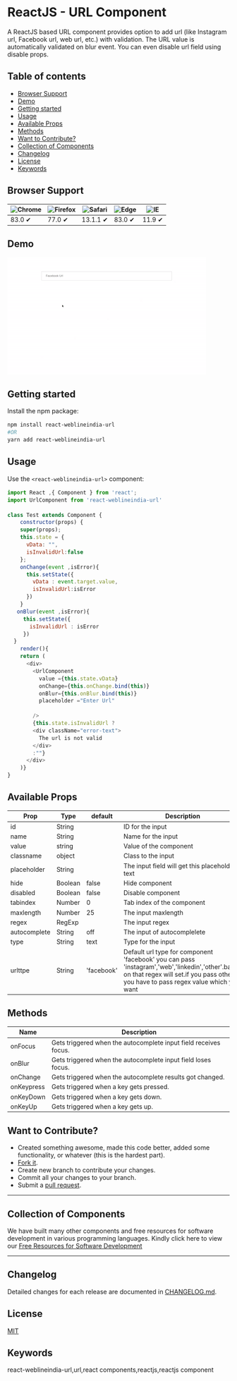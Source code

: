 # ReactJS - URL Component

A ReactJS based URL component provides option to add url (like Instagram url, Facebook url, web url, etc.) with validation. The URL value is automatically validated on blur event. You can even disable url field using disable props.

## Table of contents

- [Browser Support](#browser-support)
- [Demo](#demo)
- [Getting started](#getting-started)
- [Usage](#usage)
- [Available Props](#available-props)
- [Methods](#methods)
- [Want to Contribute?](#want-to-contribute)
- [Collection of Components](#collection-of-components)
- [Changelog](#changelog)
- [License](#license)
- [Keywords](#Keywords)

## Browser Support

| ![Chrome](https://raw.github.com/alrra/browser-logos/master/src/chrome/chrome_48x48.png) | ![Firefox](https://raw.github.com/alrra/browser-logos/master/src/firefox/firefox_48x48.png) | ![Safari](https://raw.github.com/alrra/browser-logos/master/src/safari/safari_48x48.png) | ![Edge](https://raw.github.com/alrra/browser-logos/master/src/edge/edge_48x48.png) | ![IE](https://raw.github.com/alrra/browser-logos/master/src/archive/internet-explorer_9-11/internet-explorer_9-11_48x48.png) |
| ---------------------------------------------------------------------------------------- | ------------------------------------------------------------------------------------------- | ---------------------------------------------------------------------------------------- | ---------------------------------------------------------------------------------- | ---------------------------------------------------------------------------------------------------------------------------- |
| 83.0 ✔                                                                                   | 77.0 ✔                                                                                      | 13.1.1 ✔                                                                                 | 83.0 ✔                                                                             | 11.9 ✔                                                                                                                       |

## Demo

[![](url.gif)](https://github.com/weblineindia/ReactJS-URL-Component/url.gif)

## Getting started

Install the npm package:

```bash
npm install react-weblineindia-url
#OR
yarn add react-weblineindia-url
```

## Usage

Use the `<react-weblineindia-url>` component:

```js
import React ,{ Component } from 'react';
import UrlComponent from 'react-weblineindia-url'

class Test extends Component {
    constructor(props) {
    super(props);
    this.state = {
      vData: "",
      isInvalidUrl:false
    };
    onChange(event ,isError){
      this.setState({
        vData : event.target.value,
        isInvalidUrl:isError
      })
    }
   onBlur(event ,isError){
     this.setState({
       isInvalidUrl : isError
     })
  }
    render(){
    return (
      <div>
        <UrlComponent
          value ={this.state.vData}
          onChange={this.onChange.bind(this)}
          onBlur={this.onBlur.bind(this)}
          placeholder ="Enter Url"

        />
        {this.state.isInvalidUrl ?
        <div className="error-text">
          The url is not valid
        </div>
        :""}
      </div>
    )}
}
```

## Available Props

| Prop           | Type    | default       | Description                                    |
| -------------- | ------- | -----------   | ---------------------------------------------- |
| id           | String    |               | ID for the input                               |
| name         | String    |               | Name for the input                             |
| value        | string    |               | Value of the component                         |
| classname    | object    |               | Class to the input                             |
| placeholder  | String    |               | The input field will get this placeholder text |
| hide         | Boolean   | false         | Hide component                                 |
| disabled     | Boolean   | false         | Disable component                              |
| tabindex     | Number    | 0             | Tab index of the component                     |
| maxlength    | Number    | 25            | The input maxlength                            |
| regex        | RegExp    |               | The input regex                                |
| autocomplete | String    | off           | The input of autocomplelete                    |
| type         | String    | text          | Type for the input                             |
| urlttpe      | String    | 'facebook'    | Default url type for component 'facebook' you can pass 'instagram','web','linkedin','other'.based on that regex will set.if you pass other you have to pass regex value which you want |

## Methods

| Name     | Description                                                      |
| -------- | ---------------------------------------------------------------- |
| onFocus    | Gets triggered when the autocomplete input field receives focus. |
| onBlur     | Gets triggered when the autocomplete input field loses focus.    |
| onChange   | Gets triggered when the autocomplete results got changed.        |
| onKeypress | Gets triggered when a key gets pressed.                          |
| onKeyDown  | Gets triggered when a key gets down.                             |
| onKeyUp    | Gets triggered when a key gets up.                               |

## Want to Contribute?

- Created something awesome, made this code better, added some functionality, or whatever (this is the hardest part).
- [Fork it](http://help.github.com/forking/).
- Create new branch to contribute your changes.
- Commit all your changes to your branch.
- Submit a [pull request](http://help.github.com/pull-requests/).

---

## Collection of Components

We have built many other components and free resources for software development in various programming languages. Kindly click here to view our [Free Resources for Software Development](https://www.weblineindia.com/software-development-resources.html)

---

## Changelog

Detailed changes for each release are documented in [CHANGELOG.md](./CHANGELOG.md).

## License

[MIT](LICENSE)

[mit]: https://github.com/weblineindia/ReactJS-URL-Component/blob/master/LICENSE

## Keywords

react-weblineindia-url,url,react components,reactjs,reactjs component

